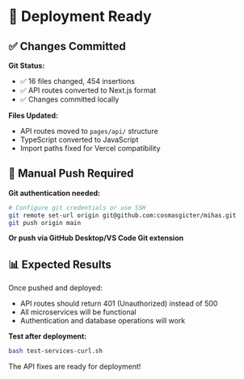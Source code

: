 # 🚀 Deployment Ready

## ✅ Changes Committed

**Git Status:**
- ✅ 16 files changed, 454 insertions
- ✅ API routes converted to Next.js format
- ✅ Changes committed locally

**Files Updated:**
- API routes moved to `pages/api/` structure
- TypeScript converted to JavaScript
- Import paths fixed for Vercel compatibility

## 🔧 Manual Push Required

**Git authentication needed:**
```bash
# Configure git credentials or use SSH
git remote set-url origin git@github.com:cosmasgicter/mihas.git
git push origin main
```

**Or push via GitHub Desktop/VS Code Git extension**

## 📊 Expected Results

Once pushed and deployed:
- API routes should return 401 (Unauthorized) instead of 500
- All microservices will be functional
- Authentication and database operations will work

**Test after deployment:**
```bash
bash test-services-curl.sh
```

The API fixes are ready for deployment!